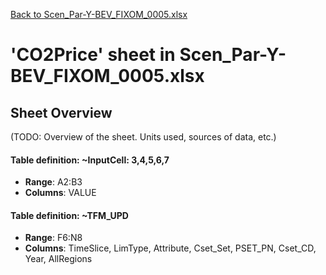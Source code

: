 [Back to Scen_Par-Y-BEV_FIXOM_0005.xlsx](README.md)

# 'CO2Price' sheet in Scen_Par-Y-BEV_FIXOM_0005.xlsx

## Sheet Overview

(TODO: Overview of the sheet. Units used, sources of data, etc.)

#### Table definition: ~InputCell: 3,4,5,6,7
- **Range**: A2:B3
- **Columns**: VALUE

#### Table definition: ~TFM_UPD
- **Range**: F6:N8
- **Columns**: TimeSlice, LimType, Attribute, Cset_Set, PSET_PN, Cset_CD, Year, AllRegions

